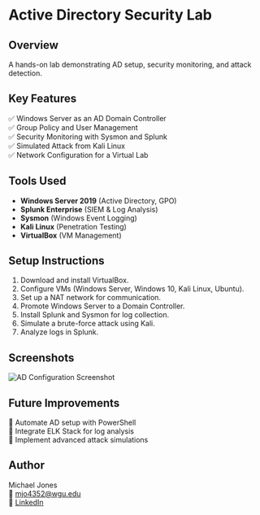 # Active Directory Security Lab
## Overview
A hands-on lab demonstrating AD setup, security monitoring, and attack detection.

## Key Features
✅ Windows Server as an AD Domain Controller  
✅ Group Policy and User Management  
✅ Security Monitoring with Sysmon and Splunk  
✅ Simulated Attack from Kali Linux  
✅ Network Configuration for a Virtual Lab  

## Tools Used
- **Windows Server 2019** (Active Directory, GPO)
- **Splunk Enterprise** (SIEM & Log Analysis)
- **Sysmon** (Windows Event Logging)
- **Kali Linux** (Penetration Testing)
- **VirtualBox** (VM Management)

## Setup Instructions
1. Download and install VirtualBox.
2. Configure VMs (Windows Server, Windows 10, Kali Linux, Ubuntu).
3. Set up a NAT network for communication.
4. Promote Windows Server to a Domain Controller.
5. Install Splunk and Sysmon for log collection.
6. Simulate a brute-force attack using Kali.
7. Analyze logs in Splunk.

## Screenshots
![AD Configuration Screenshot](assets/ad_setup.png)

## Future Improvements
🔹 Automate AD setup with PowerShell  
🔹 Integrate ELK Stack for log analysis  
🔹 Implement advanced attack simulations  

## Author
Michael Jones  
📧 [mjo4352@wgu.edu](mailto:mjo4352@wgu.edu)  
🔗 [LinkedIn](https://www.linkedin.com/in/michael-jones-9958259b)  
